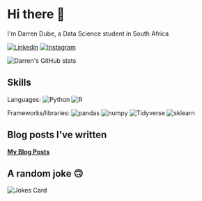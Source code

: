 # Hi there 👋

I'm Darren Dube, a Data Science student in South Africa

[![Linkedin](https://img.shields.io/badge/Linkedin-0077B5?style=for-the-badge&logo=linkedin&logoColor=white)](https://linkedin.com/in/darrendube) 
[![Instagram](https://img.shields.io/badge/Instagram-DD2A76?style=for-the-badge&logo=r&logoColor=white)](https://instagram.com/darrenzdube)

![Darren's GitHub stats](https://github-readme-stats.vercel.app/api?username=darrendube&show_icons=true&hide_rank=true&theme=codeSTACKr)

## Skills

Languages:
![Python](https://img.shields.io/badge/Python-FFD43B?style=for-the-badge&logo=python&logoColor=blue) 
![R](https://img.shields.io/badge/R-276DC3?style=for-the-badge&logo=r&logoColor=white)

Frameworks/libraries:
![pandas](https://img.shields.io/badge/Pandas-2C2D72?style=for-the-badge&logo=pandas&logoColor=white) 
![numpy](https://img.shields.io/badge/Numpy-777BB4?style=for-the-badge&logo=numpy&logoColor=white)
![Tidyverse](https://img.shields.io/badge/Tidyverse-3B2459?style=for-the-badge&logo=tidyverse&logoColor=white)
![sklearn](https://img.shields.io/badge/Scikit_learn-3B2459?style=for-the-badge&logo=scikit-learn&logoColor=white)




## Blog posts I've written

[**My Blog Posts**](https://darrendube.github.io/blog)

## A random joke 🙃

![Jokes Card](https://readme-jokes.vercel.app/api)


